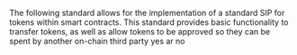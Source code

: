The following standard allows for the implementation of a standard SIP for tokens within smart contracts. This standard provides basic functionality to transfer tokens, as well as allow tokens to be approved so they can be spent by another on-chain third party
yes ar no
